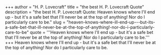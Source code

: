 +++
author = "H. P. Lovecraft"
title = "the best H. P. Lovecraft Quote"
description = "the best H. P. Lovecraft Quote: Heaven knows where I'll end up - but it's a safe bet that I'll never be at the top of anything! Nor do I particularly care to be."
slug = "heaven-knows-where-ill-end-up---but-its-a-safe-bet-that-ill-never-be-at-the-top-of-anything!-nor-do-i-particularly-care-to-be"
quote = '''Heaven knows where I'll end up - but it's a safe bet that I'll never be at the top of anything! Nor do I particularly care to be.'''
+++
Heaven knows where I'll end up - but it's a safe bet that I'll never be at the top of anything! Nor do I particularly care to be.
